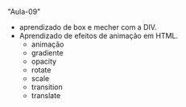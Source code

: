"Aula-09"

- aprendizado de box e mecher com a DIV.
- Aprendizado de efeitos de animação em HTML.
    - animação
    - gradiente
    - opacity
    - rotate
    - scale
    - transition
    - translate